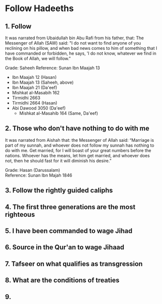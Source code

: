 # Follow Hadeeths
## 1. Follow 
It was narrated from Ubaidullah bin Abu Rafi from his father, that:
The Messenger of Allah (SAW) said: "I do not want to find anyone of you reclining on his pillow, and when bad news comes to him of something that I have commanded or forbidden, he says, 'I do not know, whatever we find in the Book of Allah, we will follow."

Grade: Saheeh
Reference: Sunan Ibn Maajah 13

- Ibn Maajah 12 (Hasan)
- Ibn Maajah 13 (Saheeh, above)
- Ibn Maajah 21 (Da'eef)
- Mishkat al-Masabih 162 
- Tirmidhi 2663 
- Tirmidhi 2664 (Hasan)
- Abi Dawood 3050 (Da'eef)
	- Mishkat al-Masahib 164 (Same, Da'eef)


## 2. Those who don't have nothing to do with me
It was narrated from Aishah that:
the Messenger of Allah said: “Marriage is part of my sunnah, and whoever does not follow my sunnah has nothing to do with me. Get married, for I will boast of your great numbers before the nations. Whoever has the means, let him get married, and whoever does not, then he should fast for it will diminish his desire.”

Grade: Hasan (Darussalam)		
Reference: Sunan Ibn Majah 1846

## 3. Follow the rightly guided caliphs

## 4. The first three generations are the most righteous

## 5. I have been commanded to wage Jihad

## 6. Source in the Qur'an to wage Jihaad

## 7. Tafseer on what qualifies as transgression

## 8. What are the conditions of treaties
## 9. 